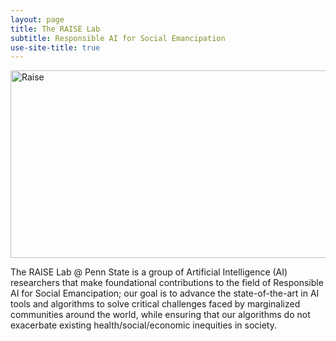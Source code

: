 ```yaml
---
layout: page
title: The RAISE Lab
subtitle: Responsible AI for Social Emancipation
use-site-title: true
---
```


<img src="/home/img/raise.png" alt="Raise" title="The RAISE Lab" width="2000" height="300" class="center" />


The RAISE Lab @ Penn State is a group of Artificial Intelligence (AI) researchers that make foundational contributions to the field of Responsible AI for Social Emancipation; our goal is to advance the state-of-the-art in AI tools and algorithms to solve critical challenges faced by marginalized communities around the world, while ensuring that our algorithms do not exacerbate existing health/social/economic inequities in society.
